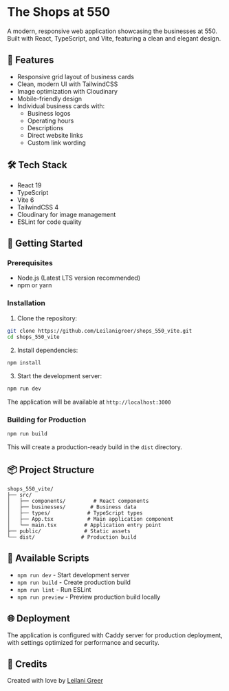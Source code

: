 # The Shops at 550

A modern, responsive web application showcasing the businesses at 550. Built with React, TypeScript, and Vite, featuring a clean and elegant design.

## 🌟 Features

- Responsive grid layout of business cards
- Clean, modern UI with TailwindCSS
- Image optimization with Cloudinary
- Mobile-friendly design
- Individual business cards with:
  - Business logos
  - Operating hours
  - Descriptions
  - Direct website links
  - Custom link wording

## 🛠 Tech Stack

- React 19
- TypeScript
- Vite 6
- TailwindCSS 4
- Cloudinary for image management
- ESLint for code quality

## 🚀 Getting Started

### Prerequisites

- Node.js (Latest LTS version recommended)
- npm or yarn

### Installation

1. Clone the repository:
```bash
git clone https://github.com/Leilanigreer/shops_550_vite.git
cd shops_550_vite
```

2. Install dependencies:
```bash
npm install
```

3. Start the development server:
```bash
npm run dev
```

The application will be available at `http://localhost:3000`

### Building for Production

```bash
npm run build
```

This will create a production-ready build in the `dist` directory.

## 📦 Project Structure

```
shops_550_vite/
├── src/
│   ├── components/         # React components
│   ├── businesses/        # Business data
│   ├── types/            # TypeScript types
│   ├── App.tsx           # Main application component
│   └── main.tsx         # Application entry point
├── public/              # Static assets
└── dist/               # Production build
```

## 🔧 Available Scripts

- `npm run dev` - Start development server
- `npm run build` - Create production build
- `npm run lint` - Run ESLint
- `npm run preview` - Preview production build locally

## 🌐 Deployment

The application is configured with Caddy server for production deployment, with settings optimized for performance and security.

## 💜 Credits

Created with love by [Leilani Greer](https://leilanigreer.com)
